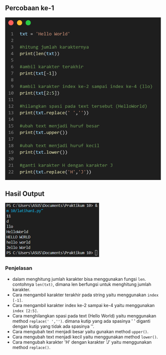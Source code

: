 ## Percobaan ke-1

![foto2](foto2.PNG)

## Hasil Output

![foto1](foto1.PNG)

### Penjelasan 
- dalam menghitung jumlah karakter bisa menggunakan fungsi `len`. contohnya `len(txt)`, dimana len berfungsi untuk menghitung jumlah karakter.
- Cara mengambil karakter terakhir pada string yaitu menggunakan `index [-1]`.
- Cara mengambil karakter index ke-2 sampai ke-4 yaitu menggunakan `index [2:5]`.
- Cara menghilangkan spasi pada text (Hello World) yaitu menggunakan method `replace(' ','')`. dimana kutip yang ada spasinya ' ' diganti dengan kutip yang tidak ada spasinya ''.
- Cara mengubah text menjadi besar yaitu gunakan method `upper()`.
- Cara mengubah text menjadi kecil yaitu menggunakan method `lower()`.
- Cara mengubah karakter 'H' dengan karakter 'J' yaitu menggunakan method `replace()`.
